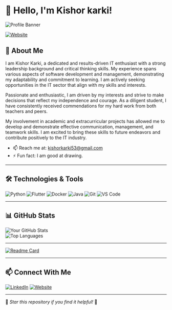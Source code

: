 # 👋 Hello, I'm Kishor karki!

![Profile Banner](https://your-banner-url.com) <!-- Add a cool custom banner -->

[![Website](https://img.shields.io/badge/-Portfolio-black?style=flat-square&logo=flutter)](https://kishorkarki-2053.web.app)

## 🚀 About Me
I am Kishor Karki, a dedicated and results-driven IT enthusiast with a strong leadership background and critical thinking skills. My experience spans various aspects of software development and management, demonstrating my adaptability and commitment to learning. I am actively seeking opportunities in the IT sector that align with my skills and interests.

Passionate and enthusiastic, I am driven by my interests and strive to make decisions that reflect my independence and courage. As a diligent student, I have consistently received commendations for my hard work from both teachers and peers.

My involvement in academic and extracurricular projects has allowed me to develop and demonstrate effective communication, management, and teamwork skills. I am excited to bring these skills to future endeavors and contribute positively to the IT industry.

 
- 📫 Reach me at: kishorkarki53@gmail.com
- ⚡ Fun fact: I am good at drawing. 

---

## 🛠️ Technologies & Tools

![Python](https://img.shields.io/badge/-Python-blue?style=flat-square&logo=python)
![Flutter](https://img.shields.io/badge/-Flutter-blue?style=flat-square&logo=flutter)
![Docker](https://img.shields.io/badge/-Docker-blue?style=flat-square&logo=docker)
![Java](https://img.shields.io/badge/-Java-red?style=flat-square&logo=java)
![Git](https://img.shields.io/badge/-Git-red?style=flat-square&logo=git)
![VS Code](https://img.shields.io/badge/-VSCode-blue?style=flat-square&logo=visual-studio-code)
<!-- Add more badges as needed -->

---

## 📊 GitHub Stats

![Your GitHub Stats](https://github-readme-stats.vercel.app/api?username=kishor-karki-k2&show_icons=true&theme=radical)  
![Top Languages](https://github-readme-stats.vercel.app/api/top-langs/?username=Kishor-karki-k2&layout=compact&theme=radical)

---

[![Readme Card](https://github-readme-stats.vercel.app/api/pin/?username=kishor-karki-k2&repo=project&theme=radical)](https://github.com/kishor-karki-k2/project)

---

## 📫 Connect With Me
[![LinkedIn](https://img.shields.io/badge/-LinkedIn-blue?style=flat-square&logo=linkedin&logoColor=white)](https://linkedin.com/in/kishor-karki-3861a3199)
[![Website](https://img.shields.io/badge/-Portfolio-black?style=flat-square&logo=flutter)](https://kishorkarki-2053.web.app)

---

🌟 _Star this repository if you find it helpful!_ 🌟

